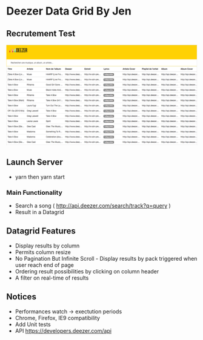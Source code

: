 Deezer Data Grid By Jen
========================

## Recrutement Test

![alt text](https://github.com/jendigital/deezer-data-grid/blob/master/deezer_by_jen.png)

## Launch Server

* yarn then yarn start

### Main Functionality

* Search a song ( http://api.deezer.com/search/track?q=query )
* Result in a Datagrid

## Datagrid Features

* Display results by column
* Permits column resize
* No Pagination But Infinite Scroll - Display results by pack triggered when user reach end of page
* Ordering result possibilities by clicking on column header
* A filter on real-time of results

## Notices

* Performances watch -> exectution periods
* Chrome, Firefox, IE9 compatibility
* Add Unit tests
* API https://developers.deezer.com/api
